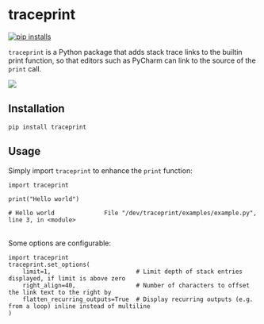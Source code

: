 # traceprint
[![pip installs](https://static.pepy.tech/personalized-badge/printstack?period=total&units=international_system&left_color=grey&right_color=blue&left_text=pip%20installs)](https://pepy.tech/project/printstack)

`traceprint` is a Python package that adds stack trace links to the builtin print function, so that editors such as PyCharm can link to the source of the `print` call.

![](examples/example.png?raw=true)

## Installation

    pip install traceprint

## Usage

Simply import `traceprint` to enhance the `print` function:

    import traceprint

    print("Hello world")
    
    # Hello world              File "/dev/traceprint/examples/example.py", line 3, in <module>

<br>Some options are configurable:

    import traceprint
    traceprint.set_options(
        limit=1,                        # Limit depth of stack entries displayed, if limit is above zero
        right_align=40,                 # Number of characters to offset the link text to the right by
        flatten_recurring_outputs=True  # Display recurring outputs (e.g. from a loop) inline instead of multiline
    )
